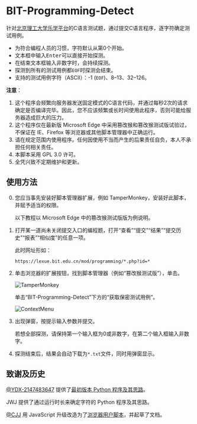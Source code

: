 # BIT-Programming-Detect

针对[北京理工大学乐学平台](https://lexue.bit.edu.cn/)的C语言测试题，通过提交C语言程序，逐字符确定测试用例。

- 为符合编程人员的习惯，字符默认从第0个开始。
- 文本框中输入<kbd>Enter</kbd>可以直接开始探测。
- 在结束文本框输入非数字时，会持续探测。
- 探测到所有的测试用例都`EOF`时探测会结束。
- 支持的测试用例字符（ASCII）：-1 (`EOF`)、8–13、32–126。

**注意**：

1. 这个程序会频繁向服务器发送固定模式的C语言代码，并通过每秒2次的请求确定是否编译完毕。因此，您不应该频繁或长时间使用此程序，否则可能给服务器造成巨大的压力。
2. 这个程序仅在最新版 Microsoft Edge 中采用篡改猴和篡改猴测试版试验过，不保证在 IE、Firefox 等浏览器或其他脚本管理器中正确运行。
3. 请在规定范围内使用程序。任何因使用不当而产生的后果责任自负，本人不承担任何相关责任。
4. 本脚本采用 GPL 3.0 许可。
5. 全凭兴致不定期维护和更新。

## 使用方法

0. 您应当事先安装好脚本管理器扩展，例如 TamperMonkey，安装好此脚本，并赋予适当的权限。

    以下教程以 Microsoft Edge 中的篡改猴测试版版为例说明。

1. 打开某一道尚未关闭提交入口的编程题，打开“查看”“提交”“结果”“提交历史”“报表”“相似度”的任意一项。

    此时网址形如：

    ```
    https://lexue.bit.edu.cn/mod/programming/*.php?id=*
    ```

2. 单击浏览器的扩展按钮，找到脚本管理器（例如“篡改猴测试版”），单击。

    ![TamperMonkey](https://github.com/CJJ-amateur-programmer/Detect_BIT_OJ_getchar/assets/161215070/e14dae17-fb5e-40e5-b2d8-b55c83fd903a)

    单击“BIT-Programming-Detect”下方的“获取保密测试用例”。

    ![ContextMenu](https://github.com/CJJ-amateur-programmer/Detect_BIT_OJ_getchar/assets/161215070/0611dcea-9943-4aa0-8dd0-5efb52c2c5cd)

3. 出现弹窗，按提示输入参数并提交。

    若想全部探测，请保持第一个输入框为0或非数字，在第二个输入框输入非数字。

4. 探测结束后，结果会自动下载为`*.txt`文件，同时用弹窗显示。

## 致谢及历史

[@YDX-2147483647](https://github.com/YDX-2147483647) 提供了[最初版本 Python 程序及其思路](https://github.com/YDX-2147483647/detect-BITOJ)。

JWJ 提供了通过运行时长来确定字符的 Python 程序及其思路。

[@CJJ](https://github.com/CJJ-amateur-programmer) 用 JavaScript 升级改造为了[浏览器用户脚本](https://github.com/CJJ-amateur-programmer/Detect_BIT_OJ_getchar)，并起草了文档。

